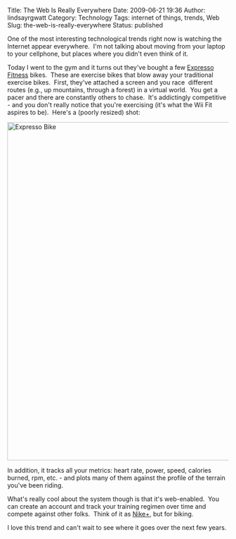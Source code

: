 Title: The Web Is Really Everywhere
Date: 2009-06-21 19:36
Author: lindsayrgwatt
Category: Technology
Tags: internet of things, trends, Web
Slug: the-web-is-really-everywhere
Status: published

One of the most interesting technological trends right now is watching the Internet appear everywhere.  I'm not talking about moving from your laptop to your cellphone, but places where you didn't even think of it.

Today I went to the gym and it turns out they've bought a few [Expresso Fitness](http://www.expresso.com/) bikes.  These are exercise bikes that blow away your traditional exercise bikes.  First, they've attached a screen and you race  different routes (e.g., up mountains, through a forest) in a virtual world.  You get a pacer and there are constantly others to chase.  It's addictingly competitive - and you don't really notice that you're exercising (it's what the Wii Fit aspires to be).  Here's a (poorly resized) shot:

<img src="{static}/images/2009/06/img_0001-1024x768.jpg" title="Expresso Bike" class="aligncenter size-large " width="1024" height="768" alt="Expresso Bike" />

In addition, it tracks all your metrics: heart rate, power, speed, calories burned, rpm, etc. - and plots many of them against the profile of the terrain you've been riding.

What's really cool about the system though is that it's web-enabled.  You can create an account and track your training regimen over time and compete against other folks.  Think of it as [Nike+](http://nikeplus.nike.com/nikeplus/?locale=en_us), but for biking.

I love this trend and can't wait to see where it goes over the next few years.
